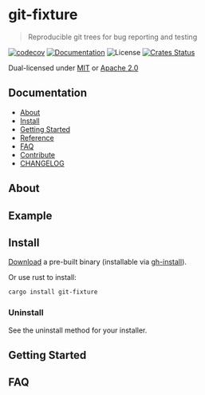 # git-fixture

> Reproducible git trees for bug reporting and testing

[![codecov](https://codecov.io/gh/gitext-rs/git-fixture/branch/master/graph/badge.svg)](https://codecov.io/gh/gitext-rs/git-fixture)
[![Documentation](https://img.shields.io/badge/docs-master-blue.svg)][Documentation]
![License](https://img.shields.io/crates/l/git-fixture.svg)
[![Crates Status](https://img.shields.io/crates/v/git-fixture.svg)][Crates.io]

Dual-licensed under [MIT](LICENSE-MIT) or [Apache 2.0](LICENSE-APACHE)

## Documentation

- [About](#about)
- [Install](#install)
- [Getting Started](#getting-started)
- [Reference](docs/schema.json)
- [FAQ](#faq)
- [Contribute](CONTRIBUTING.md)
- [CHANGELOG](CHANGELOG.md)

## About


## Example


## Install

[Download](https://github.com/gitext-rs/git-fixture/releases) a pre-built binary
(installable via [gh-install](https://github.com/crate-ci/gh-install)).

Or use rust to install:
```bash
cargo install git-fixture
```

### Uninstall

See the uninstall method for your installer.

## Getting Started

## FAQ

[Crates.io]: https://crates.io/crates/git-fixture
[Documentation]: https://docs.rs/git-fixture
